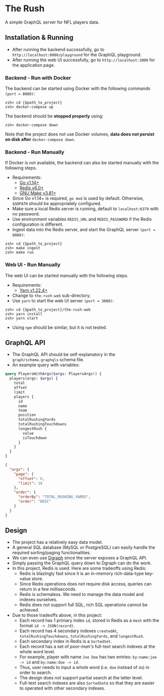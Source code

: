 # The Rush

A simple GraphQL server for NFL players data.

## Installation & Running

- After running the backend successfully, go to `http://localhost:8080/playground` for the GraphQL playground.
- After running the web UI successfully, go to `http://localhost:3000` for the application page.

### Backend - Run with Docker

The backend can be started using Docker with the following commands `(port = 8080)`:

```
zsh> cd {$path_to_project}
zsh> docker-compose up
```

The backend should be **stopped properly** using:

```
zsh> docker-compose down
```

Note that the project does not use Docker volumes, **data does not persist on disk after** `docker-compose down`.

### Backend - Run Manually

If Docker is not available, the backend can also be started manually with the following steps.

- Requirements:
    - [Go v1.14+](https://golang.org/)
    - [Redis v6.0+](https://redis.io/)
    - [GNU Make v3.81+](https://www.gnu.org/software/make/)
- Since Go v1.14+ is required, `go mod` is used by default. Otherwise, `$GOPATH` should be appropriately configured.
- Make sure a local Redis server is running, default to `localhost:6379` with no password.
- Use environment variables `REDIS_URL` and `REDIS_PASSWORD` if the Redis configuration is different.
- Ingest data into the Redis server, and start the GraphQL server `(port = 8080)`:

```
zsh> cd {$path_to_project}
zsh> make ingest
zsh> make run
```

### Web UI - Run Manually

The web UI can be started manually with the following steps.

- Requirements:
    - [Yarn v1.22.4+](https://yarnpkg.com/)
- Change to `the-rush-web` sub-directory.
- Use `yarn` to start the web UI server `(port = 3000)`:

```
zsh> cd {$path_to_project}/the-rush-web
zsh> yarn install
zsh> yarn start
```

- Using `npm` should be similar, but it is not tested.

## GraphQL API

- The GraphQL API should be self-explanatory in the `graph/schema.graphqls` schema file.
- An example query with variables:

```graphql
query PlayersWithArgs($args: PlayersArgs!) {
  players(args: $args) {
    total
    offset
    limit
    players {
      id
      name
      team
      position
      totalRushingYards
      totalRushingTouchdowns
      longestRush {
        value
        isTouchdown
      }
    }
  }
}
```

```json
{
  "args": {
    "page": {
      "offset": 0,
      "limit": 10
    },
    "order": {
      "orderBy": "TOTAL_RUSHING_YARDS",
      "order": "DESC"
    }
  }
}
```

## Design

- The project has a relatively easy data model.
- A general SQL database (MySQL or PostgreSQL) can easily handle the required sorting/paging functionalities.
- We can even use [Dgraph](https://dgraph.io/) since the server exposes a GraphQL API.
- Simply passing the GraphQL query down to Dgraph can do the work.
- In this project, Redis is used. Here are some tradeoffs using Redis:
  - Redis is blazingly fast since it is an in-memory rich-data-type key-value store.
  - Since Redis operations does not require disk access, queries can return in a few milliseconds.
  - Redis is schemaless. We need to manage the data model and indexes ourselves.
  - Redis does not support full SQL, rich SQL operations cannot be achieved.
- Due to those tradeoffs above, in this project:
  - Each record has 1 primary index `id`, stored in Redis as a `Hash` with the format `id -> JSON(record)`.
  - Each record has 4 secondary indexes `createdAt`, `totalRushingTouchdowns`, `totalRushingYards`, and `longestRush`.
  - Each secondary index in Redis is a `SortedSet`.
  - Each record has a set of _poor-man's_ full-text search indexes at the whole word level.
  - For example, player with name `Joe Doe` has two entries: `by:name:joe -> id` and `by:name:doe -> id`.
  - Thus, user needs to input a whole word (i.e. `doe` instead of `do`) in order to search.
  - The design does not support partial search at the letter level.
  - Full-text search indexes are also `SortedSet`s so that they are easier to operated with other secondary indexes.
